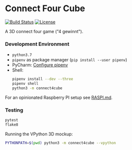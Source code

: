 # Connect Four Cube

[![Build Status](https://travis-ci.com/keykey7/connect4cube.svg?branch=master)](https://travis-ci.com/keykey7/connect4cube)
[![License](https://img.shields.io/badge/licence-GPLv3-blue)](LICENCE)

A 3D connect four game ("4 gewinnt").

### Development Environment
* `python3.7`
* `pipenv` as package manager (`pip install --user pipenv`)
* PyCharm: [Configure pipenv](https://www.jetbrains.com/help/pycharm/pipenv.html) 
* Shell:
    ```bash
    pipenv install --dev --three
    pipenv shell
    python3 -m connect4cube
    ```

For an opinionated Raspberry PI setup see [RASPI.md](RASPI.md).

### Testing
```bash
pytest
flake8
```
Running the VPython 3D mockup:
```bash
PYTHONPATH=$(pwd) python3 -m connect4cube --vpython
```
